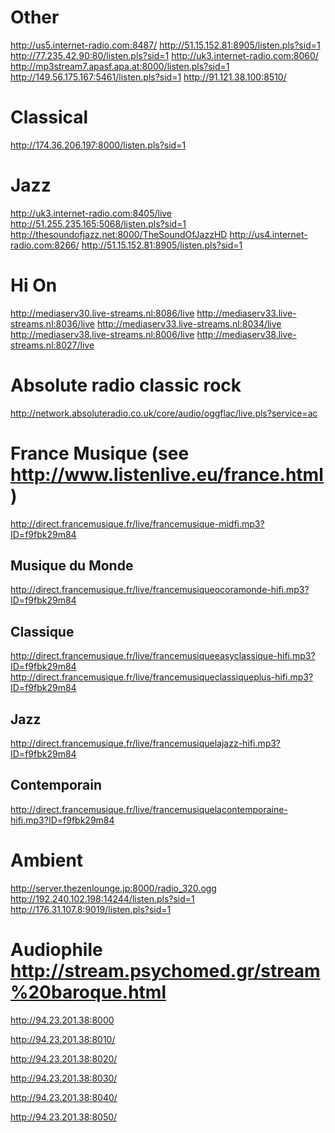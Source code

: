 # Other
http://us5.internet-radio.com:8487/
http://51.15.152.81:8905/listen.pls?sid=1
http://77.235.42.90:80/listen.pls?sid=1
http://uk3.internet-radio.com:8060/
http://mp3stream7.apasf.apa.at:8000/listen.pls?sid=1
http://149.56.175.167:5461/listen.pls?sid=1
http://91.121.38.100:8510/

# Classical
http://174.36.206.197:8000/listen.pls?sid=1

# Jazz
http://uk3.internet-radio.com:8405/live
http://51.255.235.165:5068/listen.pls?sid=1
http://thesoundofjazz.net:8000/TheSoundOfJazzHD
http://us4.internet-radio.com:8266/
http://51.15.152.81:8905/listen.pls?sid=1

# Hi On
http://mediaserv30.live-streams.nl:8086/live
http://mediaserv33.live-streams.nl:8036/live
http://mediaserv33.live-streams.nl:8034/live
http://mediaserv38.live-streams.nl:8006/live
http://mediaserv38.live-streams.nl:8027/live

# Absolute radio classic rock
http://network.absoluteradio.co.uk/core/audio/oggflac/live.pls?service=ac

# France Musique (see http://www.listenlive.eu/france.html)
http://direct.francemusique.fr/live/francemusique-midfi.mp3?ID=f9fbk29m84
## Musique du Monde
http://direct.francemusique.fr/live/francemusiqueocoramonde-hifi.mp3?ID=f9fbk29m84
## Classique
http://direct.francemusique.fr/live/francemusiqueeasyclassique-hifi.mp3?ID=f9fbk29m84
http://direct.francemusique.fr/live/francemusiqueclassiqueplus-hifi.mp3?ID=f9fbk29m84
## Jazz
http://direct.francemusique.fr/live/francemusiquelajazz-hifi.mp3?ID=f9fbk29m84
## Contemporain
http://direct.francemusique.fr/live/francemusiquelacontemporaine-hifi.mp3?ID=f9fbk29m84

# Ambient
http://server.thezenlounge.jp:8000/radio_320.ogg
http://192.240.102.198:14244/listen.pls?sid=1
http://176.31.107.8:9019/listen.pls?sid=1


# Audiophile http://stream.psychomed.gr/stream%20baroque.html
<!-- baroque -->
http://94.23.201.38:8000
<!-- classique -->
http://94.23.201.38:8010/
<!-- jazz -->
http://94.23.201.38:8020/
<!-- lounge -->
http://94.23.201.38:8030/
<!-- rock blues -->
http://94.23.201.38:8040/
<!-- xtrem live -->
http://94.23.201.38:8050/